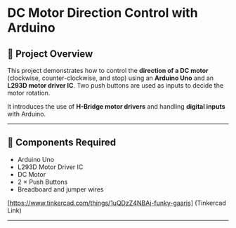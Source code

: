 # DC Motor Direction Control with Arduino

## 📌 Project Overview
This project demonstrates how to control the **direction of a DC motor** (clockwise, counter-clockwise, and stop) using an **Arduino Uno** and an **L293D motor driver IC**. Two push buttons are used as inputs to decide the motor rotation.  

It introduces the use of **H-Bridge motor drivers** and handling **digital inputs** with Arduino.

---

## 🔧 Components Required
- Arduino Uno  
- L293D Motor Driver IC  
- DC Motor  
- 2 × Push Buttons  
- Breadboard and jumper wires

[https://www.tinkercad.com/things/1uQDzZ4NBAj-funky-gaaris] (Tinkercad Link)


 

---




